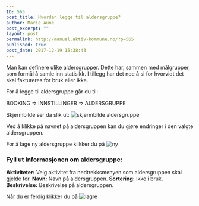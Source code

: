 ```yaml
---
ID: 565
post_title: Hvordan legge til aldersgruppe?
author: Marie Aune
post_excerpt: ""
layout: post
permalink: http://manual.aktiv-kommune.no/?p=565
published: true
post_date: 2017-12-19 15:38:43
---
```

Man kan definere ulike aldersgrupper. Dette har, sammen med målgrupper, som formål å samle inn statisikk. I tillegg har det noe å si for hvorvidt det skal faktureres for bruk eller ikke.

For å legge til aldersgruppe går du til:

BOOKING => INNSTILLINGER => ALDERSGRUPPE

Skjermbilde ser da slik ut:
![skjermbilde aldersgruppe](http://manual.aktiv-kommune.no/wp-content/uploads/2017/12/skjermbildealdersgruppe.png)

Ved å klikke på navnet på aldersgruppen kan du gjøre endringer i den valgte aldersgruppen. 

For å lage ny aldersgruppe klikker du på
![ny](http://manual.aktiv-kommune.no/wp-content/uploads/2017/12/NY.png)

### Fyll ut informasjonen om aldersgruppe: 
**Aktiviteter:** Velg aktivitet fra nedtrekksmenyen som aldersgruppen skal gjelde for.
**Navn:** Navn på aldersgruppen.
**Sortering:** Ikke i bruk.
**Beskrivelse:** Beskrivelse på aldersgruppen.

Når du er ferdig klikker du på 
![lagre](http://manual.aktiv-kommune.no/wp-content/uploads/2017/12/lagre.png)